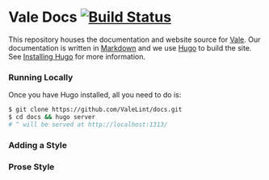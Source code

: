 # Vale Docs [![Build Status](https://travis-ci.org/ValeLint/docs.svg?branch=master)](https://travis-ci.org/ValeLint/docs)

This repository houses the documentation and website source for [Vale](https://github.com/ValeLint/vale). Our documentation is written in [Markdown](http://commonmark.org/) and we use [Hugo](https://gohugo.io/) to build the site. See [Installing Hugo](https://gohugo.io/overview/installing/) for more information.

### Running Locally

Once you have Hugo installed, all you need to do is:

```bash
$ git clone https://github.com/ValeLint/docs.git
$ cd docs && hugo server
# ^ will be served at http://localhost:1313/
```

### Adding a Style

### Prose Style
